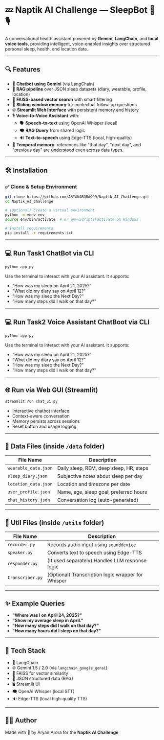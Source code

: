 # 💤 Naptik AI Challenge — SleepBot 💬🎙️

A conversational health assistant powered by **Gemini**, **LangChain**, and **local voice tools**, providing intelligent, voice-enabled insights over structured personal sleep, health, and location data.

---

## 🔍 Features

- 🤖 **Chatbot using Gemini** (via LangChain)
- 📁 **RAG pipeline** over JSON sleep datasets (diary, wearable, profile, location)
- 🧠 **FAISS-based vector search** with smart filtering
- 🔄 **Sliding window memory** for contextual follow-up questions
- 🌐 **Streamlit Web Interface** with persistent memory and history
- 🎙️ **Voice-to-Voice Assistant** with:
  - 🗣️ **Speech-to-text** using OpenAI Whisper (local)
  - 🗨️ **RAG Query** from shared logic
  - 🔊 **Text-to-speech** using Edge-TTS (local, high-quality)
- 🧠 **Temporal memory**: references like "that day", "next day", and "previous day" are understood even across data types.

---

## 🛠️ Installation

### ✅ Clone & Setup Environment

```bash
git clone https://github.com/ARYANARORA999/Naptik_AI_Challenge.git
cd Naptik_AI_Challenge

# (Optional) Create a virtual environment
python -m venv env
source env/bin/activate  # or env\Scripts\activate on Windows

# Install requirements
pip install -r requirements.txt
```

---

## 💻 Run Task1 ChatBot via CLI

```bash
python app.py
```

Use the terminal to interact with your AI assistant. It supports:
- "How was my sleep on April 21, 2025?"
- "What did my diary say on April 12?"
- "How was my sleep the Next Day?"
- "How many steps did I walk on that day?"

---

## 💻 Run Task2 Voice Assistant ChatBoot via CLI

```bash
python app.py
```

Use the terminal to interact with your AI assistant. It supports:
- "How was my sleep on April 21, 2025?"
- "What did my diary say on April 12?"
- "How was my sleep the Next Day?"
- "How many steps did I walk on that day?"

---

## 🌐 Run via Web GUI (Streamlit)

```bash
streamlit run chat_ui.py
```

- Interactive chatbot interface
- Context-aware conversation
- Memory persists across sessions
- Reset button and usage logging

---

## 📁 Data Files (inside `/data` folder)

| File Name          | Description                            |
|--------------------|----------------------------------------|
| `wearable_data.json` | Daily sleep, REM, deep sleep, HR, steps |
| `sleep_diary.json`   | Subjective notes about sleep per day    |
| `location_data.json` | Location and timezone per date          |
| `user_profile.json`  | Name, age, sleep goal, preferred hours  |
| `chat_history.json`  | Conversation log (auto-generated)       |

---
## 📁 Util Files (inside `/utils` folder)

| File Name        | Description                                        |
| ---------------- | -------------------------------------------------- |
| `recorder.py`    | Records audio input using `sounddevice`            |
| `speaker.py`     | Converts text to speech using Edge-TTS             |
| `responder.py`   | (If used separately) Handles LLM response logic    |
| `transcriber.py` | (Optional) Transcription logic wrapper for Whisper |


---

## ✨ Example Queries

- **"Where was I on April 24, 2025?"**
- **"Show my average sleep in April."**
- **"How many steps did I walk on that day?"**
- **"How many hours did I sleep on that day?"**

---

## 🧩 Tech Stack

- 🔗 LangChain
- 🌐 Gemini 1.5 / 2.0 (via `langchain_google_genai`)
- 🧠 FAISS for vector similarity
- 🧾 JSON structured data (RAG)
- 🖥️ Streamlit UI
- 🗨️ OpenAI Whisper (local STT)
- 🔉 Edge-TTS (local high-quality TTS)

---

## 👨‍💻 Author

Made with 💙 by Aryan Arora for the **Naptik AI Challenge**
